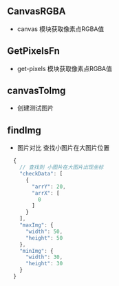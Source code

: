 ## CanvasRGBA

  * canvas 模块获取像素点RGBA值

## GetPixelsFn

  * get-pixels 模块获取像素点RGBA值

## canvasToImg

  * 创建测试图片

## findImg

  * 图片对比 查找小图片在大图片位置

  ```js
    {
      // 查找到 小图片在大图片出现坐标
      "checkData": [
        {
          "arrY": 20,
          "arrX": [
            0
          ]
        }
      ],
      "maxImg": {
        "width": 50,
        "height": 50
      },
      "minImg": {
        "width": 30,
        "height": 30
      }
    }
  ```
